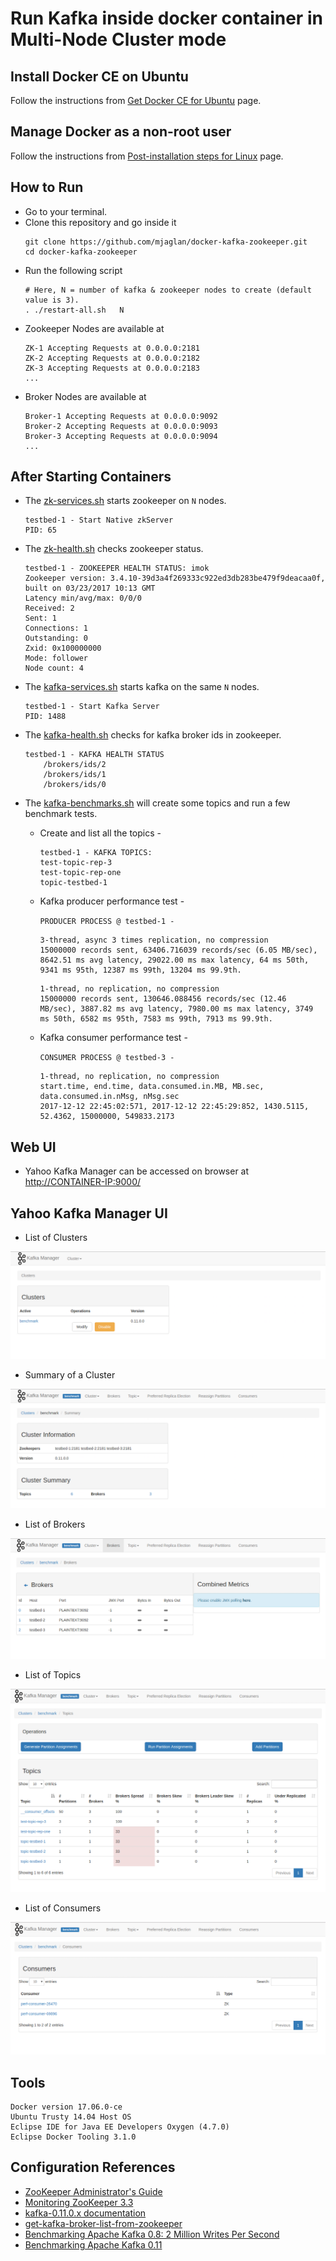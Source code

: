 # Run Kafka inside docker container in Multi-Node Cluster mode

## Install Docker CE on Ubuntu

Follow the instructions from [Get Docker CE for Ubuntu](https://docs.docker.com/engine/installation/linux/docker-ce/ubuntu/) page.


## Manage Docker as a non-root user

Follow the instructions from [Post-installation steps for Linux](https://docs.docker.com/engine/installation/linux/linux-postinstall/#manage-docker-as-a-non-root-user) page.


## How to Run
- Go to your terminal.
- Clone this repository and go inside it
	```
	git clone https://github.com/mjaglan/docker-kafka-zookeeper.git
	cd docker-kafka-zookeeper
	```
- Run the following script
	```
	# Here, N = number of kafka & zookeeper nodes to create (default value is 3).
	. ./restart-all.sh   N

	```
- Zookeeper Nodes are available at
	```
	ZK-1 Accepting Requests at 0.0.0.0:2181
	ZK-2 Accepting Requests at 0.0.0.0:2182
	ZK-3 Accepting Requests at 0.0.0.0:2183
	...
	```
- Broker Nodes are available at
	```
	Broker-1 Accepting Requests at 0.0.0.0:9092
	Broker-2 Accepting Requests at 0.0.0.0:9093
	Broker-3 Accepting Requests at 0.0.0.0:9094
	...
	```


## After Starting Containers

- The [zk-services.sh](scripts/zk-services.sh) starts zookeeper on `N` nodes.
	```
	testbed-1 - Start Native zkServer
	PID: 65
	```

- The [zk-health.sh](scripts/zk-services.sh) checks zookeeper status.
	```
	testbed-1 - ZOOKEEPER HEALTH STATUS: imok
	Zookeeper version: 3.4.10-39d3a4f269333c922ed3db283be479f9deacaa0f, built on 03/23/2017 10:13 GMT
	Latency min/avg/max: 0/0/0
	Received: 2
	Sent: 1
	Connections: 1
	Outstanding: 0
	Zxid: 0x100000000
	Mode: follower
	Node count: 4
	```

- The [kafka-services.sh](scripts/kafka-services.sh) starts kafka on the same `N` nodes.
	```
	testbed-1 - Start Kafka Server
	PID: 1488
	```

- The [kafka-health.sh](scripts/kafka-services.sh) checks for kafka broker ids in zookeeper.
	```
	testbed-1 - KAFKA HEALTH STATUS
		/brokers/ids/2
		/brokers/ids/1
		/brokers/ids/0
	```

- The [kafka-benchmarks.sh](scripts/kafka-benchmarks.sh) will create some topics and run a few benchmark tests.
	- Create and list all the topics -
		```
		testbed-1 - KAFKA TOPICS:
		test-topic-rep-3
		test-topic-rep-one
		topic-testbed-1
		```
	- Kafka producer performance test -

		`PRODUCER PROCESS @ testbed-1 -`
		```
		3-thread, async 3 times replication, no compression
		15000000 records sent, 63406.716039 records/sec (6.05 MB/sec), 8642.51 ms avg latency, 29022.00 ms max latency, 64 ms 50th, 9341 ms 95th, 12387 ms 99th, 13204 ms 99.9th.
		```
		```
		1-thread, no replication, no compression
		15000000 records sent, 130646.088456 records/sec (12.46 MB/sec), 3887.82 ms avg latency, 7980.00 ms max latency, 3749 ms 50th, 6582 ms 95th, 7583 ms 99th, 7913 ms 99.9th.
		```

	- Kafka consumer performance test -

		`CONSUMER PROCESS @ testbed-3 -`
		```
		1-thread, no replication, no compression
		start.time, end.time, data.consumed.in.MB, MB.sec, data.consumed.in.nMsg, nMsg.sec
		2017-12-12 22:45:02:571, 2017-12-12 22:45:29:852, 1430.5115, 52.4362, 15000000, 549833.2173
		```


## Web UI

- Yahoo Kafka Manager can be accessed on browser at [http://CONTAINER-IP:9000/](http://0.0.0.0:9000/)


## Yahoo Kafka Manager UI
- List of Clusters

![List of Clusters][clusters]

- Summary of a Cluster

![Summary of a Cluster][summary]

- List of Brokers

![List of Topics][brokers]

- List of Topics

![List of Topics][topics]

- List of Consumers

![List of Consumers][consumers]


## Tools
```
Docker version 17.06.0-ce
Ubuntu Trusty 14.04 Host OS
Eclipse IDE for Java EE Developers Oxygen (4.7.0)
Eclipse Docker Tooling 3.1.0
```


## Configuration References
- [ZooKeeper Administrator's Guide](https://zookeeper.apache.org/doc/r3.1.2/zookeeperAdmin.html)
- [Monitoring ZooKeeper 3.3](https://phunt1.wordpress.com/category/zookeeper/)
- [kafka-0.11.0.x documentation](https://kafka.apache.org/0110/documentation.html)
- [get-kafka-broker-list-from-zookeeper](https://stackoverflow.com/questions/40146921/command-to-get-kafka-broker-list-from-zookeeper)
- [Benchmarking Apache Kafka 0.8: 2 Million Writes Per Second](https://engineering.linkedin.com/kafka/benchmarking-apache-kafka-2-million-writes-second-three-cheap-machines)
- [Benchmarking Apache Kafka 0.11](https://gist.github.com/dongjinleekr/d24e3d0c7f92ac0f80c87218f1f5a02b)


<!--
## Fix Docker Networking DNS Config

See the article on [Fix Docker's networking DNS config](https://robinwinslow.uk/2016/06/23/fix-docker-networking-dns/)
-->

[clusters]:  assets/images/page-1.png
[summary]:   assets/images/page-2.png
[brokers]:   assets/images/page-3.png
[topics]:    assets/images/page-4.png
[consumers]: assets/images/page-5.png

